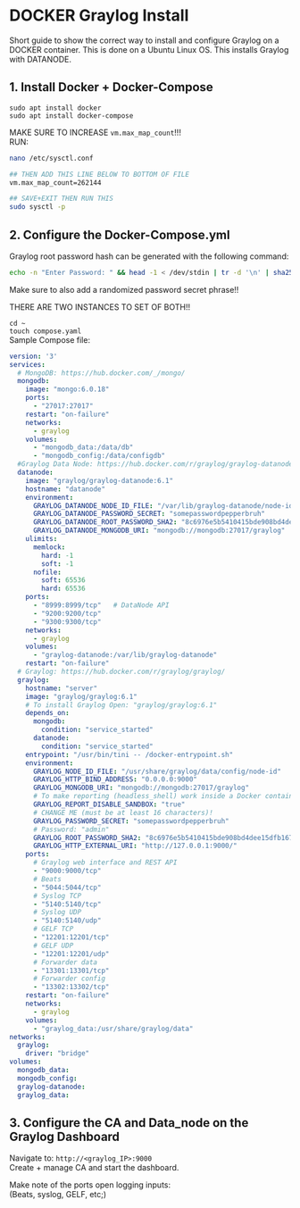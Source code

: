 # DOCKER Graylog Install #

Short guide to show the correct way to install and configure Graylog on a DOCKER container. This is done on a Ubuntu Linux OS. This installs Graylog with DATANODE. <br>


## 1. Install Docker + Docker-Compose ##

```sudo apt install docker ```  
```sudo apt install docker-compose```  

MAKE SURE TO INCREASE ```vm.max_map_count```!!!  
RUN:  
```bash
nano /etc/sysctl.conf

## THEN ADD THIS LINE BELOW TO BOTTOM OF FILE
vm.max_map_count=262144

## SAVE+EXIT THEN RUN THIS
sudo sysctl -p
```

## 2. Configure the Docker-Compose.yml ##

Graylog root password hash can be generated with the following command: 
```bash
echo -n "Enter Password: " && head -1 < /dev/stdin | tr -d '\n' | sha256sum | cut -d " " -f1
```

Make sure to also add a randomized password secret phrase!!  

THERE ARE TWO INSTANCES TO SET OF BOTH!!

```cd ~```  
```touch compose.yaml```  
Sample Compose file:  
```yaml
version: '3'
services:
  # MongoDB: https://hub.docker.com/_/mongo/
  mongodb:
    image: "mongo:6.0.18"
    ports:
      - "27017:27017"
    restart: "on-failure"
    networks:
      - graylog
    volumes:
      - "mongodb_data:/data/db"
      - "mongodb_config:/data/configdb"
  #Graylog Data Node: https://hub.docker.com/r/graylog/graylog-datanode
  datanode:
    image: "graylog/graylog-datanode:6.1"
    hostname: "datanode"
    environment:
      GRAYLOG_DATANODE_NODE_ID_FILE: "/var/lib/graylog-datanode/node-id"
      GRAYLOG_DATANODE_PASSWORD_SECRET: "somepasswordpepperbruh"
      GRAYLOG_DATANODE_ROOT_PASSWORD_SHA2: "8c6976e5b5410415bde908bd4dee15dfb167a9c873fc4bb8a81f6f2ab448a918"
      GRAYLOG_DATANODE_MONGODB_URI: "mongodb://mongodb:27017/graylog"
    ulimits:
      memlock:
        hard: -1
        soft: -1
      nofile:
        soft: 65536
        hard: 65536
    ports:
      - "8999:8999/tcp"   # DataNode API
      - "9200:9200/tcp"
      - "9300:9300/tcp"
    networks:
      - graylog
    volumes:
      - "graylog-datanode:/var/lib/graylog-datanode"
    restart: "on-failure"
  # Graylog: https://hub.docker.com/r/graylog/graylog/
  graylog:
    hostname: "server"
    image: "graylog/graylog:6.1"
    # To install Graylog Open: "graylog/graylog:6.1"
    depends_on:
      mongodb:
        condition: "service_started"
      datanode:
        condition: "service_started"
    entrypoint: "/usr/bin/tini -- /docker-entrypoint.sh"
    environment:
      GRAYLOG_NODE_ID_FILE: "/usr/share/graylog/data/config/node-id"
      GRAYLOG_HTTP_BIND_ADDRESS: "0.0.0.0:9000"
      GRAYLOG_MONGODB_URI: "mongodb://mongodb:27017/graylog"
      # To make reporting (headless_shell) work inside a Docker container
      GRAYLOG_REPORT_DISABLE_SANDBOX: "true"
      # CHANGE ME (must be at least 16 characters)!
      GRAYLOG_PASSWORD_SECRET: "somepasswordpepperbruh"
      # Password: "admin"
      GRAYLOG_ROOT_PASSWORD_SHA2: "8c6976e5b5410415bde908bd4dee15dfb167a9c873fc4bb8a81f6f2ab448a918"
      GRAYLOG_HTTP_EXTERNAL_URI: "http://127.0.0.1:9000/"
    ports:
      # Graylog web interface and REST API
      - "9000:9000/tcp"
      # Beats
      - "5044:5044/tcp"
      # Syslog TCP
      - "5140:5140/tcp"
      # Syslog UDP
      - "5140:5140/udp"
      # GELF TCP
      - "12201:12201/tcp"
      # GELF UDP
      - "12201:12201/udp"
      # Forwarder data
      - "13301:13301/tcp"
      # Forwarder config
      - "13302:13302/tcp"
    restart: "on-failure"
    networks:
      - graylog
    volumes:
      - "graylog_data:/usr/share/graylog/data"
networks:
  graylog:
    driver: "bridge"
volumes:
  mongodb_data:
  mongodb_config:
  graylog-datanode:
  graylog_data:
```

## 3. Configure the CA and Data_node on the Graylog Dashboard ##

Navigate to: ```http://<graylog_IP>:9000```  
Create + manage CA and start the dashboard. 

Make note of the ports open logging inputs:  
(Beats, syslog, GELF, etc;)